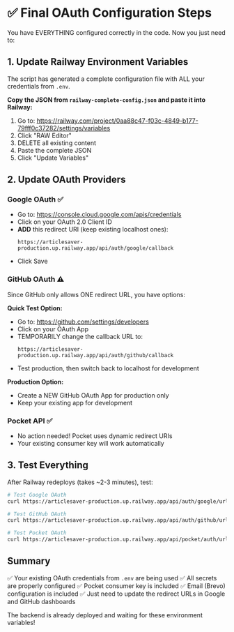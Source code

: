 # ✅ Final OAuth Configuration Steps

You have EVERYTHING configured correctly in the code. Now you just need to:

## 1. Update Railway Environment Variables

The script has generated a complete configuration file with ALL your credentials from `.env`.

**Copy the JSON from `railway-complete-config.json` and paste it into Railway:**
1. Go to: https://railway.com/project/0aa88c47-f03c-4849-b177-79fff0c37282/settings/variables
2. Click "RAW Editor"
3. DELETE all existing content
4. Paste the complete JSON
5. Click "Update Variables"

## 2. Update OAuth Providers

### Google OAuth ✅
- Go to: https://console.cloud.google.com/apis/credentials
- Click on your OAuth 2.0 Client ID
- **ADD** this redirect URI (keep existing localhost ones):
  ```
  https://articlesaver-production.up.railway.app/api/auth/google/callback
  ```
- Click Save

### GitHub OAuth ⚠️
Since GitHub only allows ONE redirect URL, you have options:

**Quick Test Option:**
- Go to: https://github.com/settings/developers
- Click on your OAuth App
- TEMPORARILY change the callback URL to:
  ```
  https://articlesaver-production.up.railway.app/api/auth/github/callback
  ```
- Test production, then switch back to localhost for development

**Production Option:**
- Create a NEW GitHub OAuth App for production only
- Keep your existing app for development

### Pocket API ✅
- No action needed! Pocket uses dynamic redirect URIs
- Your existing consumer key will work automatically

## 3. Test Everything

After Railway redeploys (takes ~2-3 minutes), test:

```bash
# Test Google OAuth
curl https://articlesaver-production.up.railway.app/api/auth/google/url?port=3000

# Test GitHub OAuth
curl https://articlesaver-production.up.railway.app/api/auth/github/url?port=3000

# Test Pocket OAuth
curl https://articlesaver-production.up.railway.app/api/pocket/auth/url
```

## Summary

✅ Your existing OAuth credentials from `.env` are being used
✅ All secrets are properly configured
✅ Pocket consumer key is included
✅ Email (Brevo) configuration is included
✅ Just need to update the redirect URLs in Google and GitHub dashboards

The backend is already deployed and waiting for these environment variables!